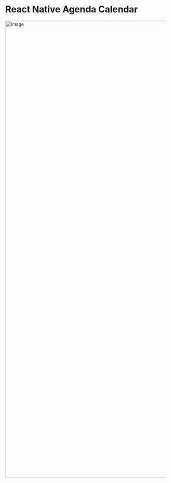 # React Native Agenda Calendar

<img width="660" height="1434" alt="image" src="https://github.com/user-attachments/assets/051f8011-7041-40bf-b946-d5f5d89788de" />
